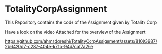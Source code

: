 # TotalityCorpAssignment
This Repository contains the code of the Assignment given by Totality Corp


Have a look on the video Attached for the overview of the Assignment


https://github.com/ahmadqreshi/TotalityCorpAssignment/assets/81093987/2b6420d7-c282-404e-b71b-94d7caf7a26e

